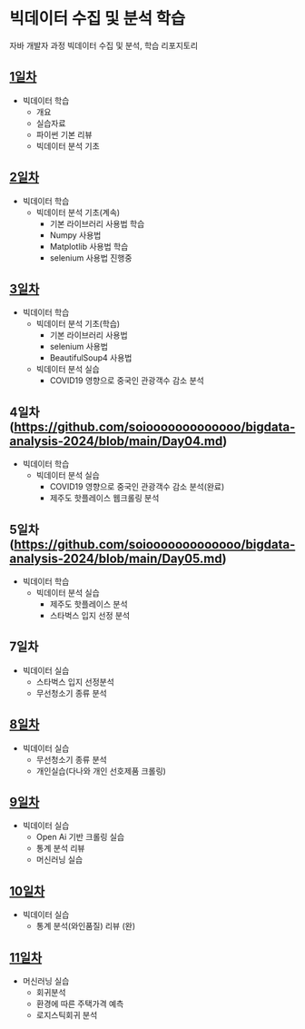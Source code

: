 # 빅데이터 수집 및 분석 학습
자바 개발자 과정 빅데이터 수집 및 분석, 학습 리포지토리

## [1일차](https://github.com/soiooooooooooooo/bigdata-analysis-2024/blob/main/Day01.md)
- 빅데이터 학습
    - 개요
    - 실습자료
    - 파이썬 기본 리뷰
    - 빅데이터 분석 기초

## [2일차](https://github.com/soiooooooooooooo/bigdata-analysis-2024/blob/main/Day02.md)
- 빅데이터 학습
    - 빅데이터 분석 기초(계속)
        - 기본 라이브러리 사용법 학습
        - Numpy 사용법
        - Matplotlib 사용법 학습
        - selenium 사용법 진행중

## [3일차](https://github.com/soiooooooooooooo/bigdata-analysis-2024/blob/main/Day03.md)

- 빅데이터 학습
    - 빅데이터 분석 기초(학습)
        - 기본 라이브러리 사용법
        - selenium 사용법
        - BeautifulSoup4 사용법
    - 빅데이터 분석 실습
        - COVID19 영향으로 중국인 관광객수 감소 분석

## 4일차(https://github.com/soiooooooooooooo/bigdata-analysis-2024/blob/main/Day04.md)
- 빅데이터 학습
    - 빅데이터 분석 실습
        - COVID19 영향으로 중국인 관광객수 감소 분석(완료)
        - 제주도 핫플레이스 웹크롤링 분석

## 5일차(https://github.com/soiooooooooooooo/bigdata-analysis-2024/blob/main/Day05.md)
- 빅데이터 학습
    - 빅데이터 분석 실습
        - 제주도 핫플레이스 분석
        - 스타벅스 입지 선정 분석
## 7일차
- 빅데이터 실습
    - 스타벅스 입지 선정분석
    - 무선청소기 종류 분석

## [8일차](https://github.com/soiooooooooooooo/bigdata-analysis-2024/blob/main/Day08.md)
- 빅데이터 실습
    - 무선청소기 종류 분석
    - 개인실습(다나와 개인 선호제품 크롤링)

## [9일차](https://github.com/soiooooooooooooo/bigdata-analysis-2024/blob/main/Day09.md)
- 빅데이터 실습
    - Open Ai 기반 크롤링 실습
    - 통계 분석 리뷰
    - 머신러닝 실습

## [10일차](https://github.com/soiooooooooooooo/bigdata-analysis-2024/blob/main/Day10.md)
- 빅데이터 실습
    - 통계 분석(와인품질) 리뷰 (완)
## [11일차](https://github.com/soiooooooooooooo/bigdata-analysis-2024/blob/main/Day10.md)
- 머신러닝 실습
    - 회귀분석
    - 환경에 따른 주택가격 예측
    - 로지스틱회귀 분석
